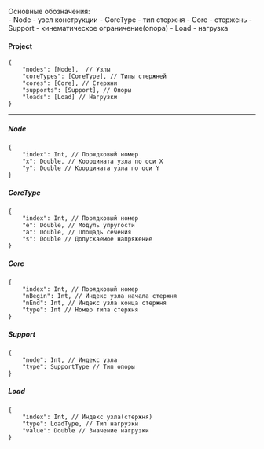 Основные обозначения:  
    - Node - узел конструкции
    - CoreType - тип стержня
    - Core - стержень
    - Support - кинематическое ограничение(опора)
    - Load - нагрузка

#### **Project**

```
{
    "nodes": [Node],  // Узлы
    "coreTypes": [CoreType], // Типы стержней
    "cores": [Core], // Стержни
    "supports": [Support], // Опоры
    "loads": [Load] // Нагрузки
}
```

---

##### **Node**
```
{
    "index": Int, // Порядковый номер
    "x": Double, // Координата узла по оси X
    "y": Double // Координата узла по оси Y
}
```

##### **CoreType**
```
{
    "index": Int, // Порядковый номер
    "e": Double, // Модуль упругости
    "a": Double, // Площадь сечения
    "s": Double // Допускаемое напряжение
}
```

##### **Core**
```
{
    "index": Int, // Порядковый номер
    "nBegin": Int, // Индекс узла начала стержня
    "nEnd": Int, // Индекс узла конца стержня
    "type": Int // Номер типа стержня
}
```
##### **Support**
```
{
    "node": Int, // Индекс узла
    "type": SupportType // Тип опоры
}
```

##### **Load**
```
{
    "index": Int, // Индекс узла(стержня)
    "type": LoadType, // Тип нагрузки
    "value": Double // Значение нагрузки
}
```
